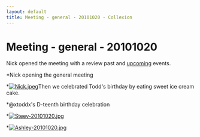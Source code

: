 ```yaml
---
layout: default
title: Meeting - general - 20101020 - Collexion
---
```


# Meeting - general - 20101020

Nick opened the meeting with a review past and 
[upcoming](-collexion:current_events.html) events.

*Nick opening the general meeting

		
*[![Nick.jpeg](/mw/images/a/ac/Nick.jpeg)](-file:nick.jpeg.html)Then we celebrated Todd's birthday by eating sweet ice cream cake.

*@xtoddx's D-teenth birthday celebration

		
*[![Steev-20101020.jpg](/mw/images/9/98/Steev-20101020.jpg)](-file:steev-20101020.jpg.html)

		
*[![Ashley-20101020.jpg](/mw/images/c/cf/Ashley-20101020.jpg)](-file:ashley-20101020.jpg.html)